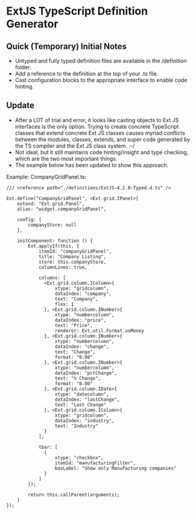 # ExtJS TypeScript Definition Generator

## Quick (Temporary) Initial Notes
* Untyped and fully typed definition files are available in the /definition folder.
* Add a reference to the definition at the top of your .ts file.
* Cast configuration blocks to the appropriate interface to enable code hinting.

## Update
* After a LOT of trial and error, it looks like casting objects to Ext JS interfaces is the only option. Trying to create concrete TypeScript classes that extend concrete Ext JS classes causes myriad conflicts between the modules, classes, extends, and super code generated by the TS compiler and the Ext JS class system. :-/
* Not ideal, but it still maintains code hinting/insight and type checking, which are the two most important things.
* The example below has been updated to show this approach.

Example: CompanyGridPanel.ts:
```
/// <reference path="./definitions/ExtJS-4.2.0-Typed.d.ts" />

Ext.define("CompanyGridPanel", <Ext.grid.IPanel>{
    extend: "Ext.grid.Panel",
    alias: "widget.companyGridPanel",

    config: {
        companyStore: null
    },

    initComponent: function () {
        Ext.applyIf(this, {
            itemId: "companyGridPanel",
            title: "Company Listing",
            store: this.companyStore,
            columnLines: true,
            
            columns: [
              <Ext.grid.column.IColumn>{
                  xtype: "gridcolumn",
                  dataIndex: "company",
                  text: "Company",
                  flex: 1
              }, <Ext.grid.column.INumber>{
                  xtype: "numbercolumn",
                  dataIndex: "price",
                  text: "Price",
                  renderer: Ext.util.Format.usMoney
              }, <Ext.grid.column.INumber>{
                  xtype: "numbercolumn",
                  dataIndex: "change",
                  text: "Change",
                  format: "0.00"
              }, <Ext.grid.column.INumber>{
                  xtype: "numbercolumn",
                  dataIndex: "pctChange",
                  text: "% Change",
                  format: "0.00"
              }, <Ext.grid.column.IDate>{
                  xtype: "datecolumn",
                  dataIndex: "lastChange",
                  text: "Last Change"
              }, <Ext.grid.column.IColumn>{
                  xtype: "gridcolumn",
                  dataIndex: "industry",
                  text: "Industry"
              }
            ],

            tbar: [
              {
                  xtype: "checkbox",
                  itemId: "manufacturingFilter",
                  boxLabel: "Show only Manufacturing companies"
              }
            ]
        });

        return this.callParent(arguments);
    }
});
```